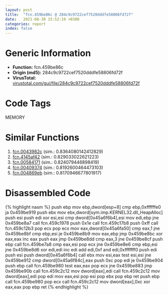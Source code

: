 ```yaml
---
layout: post
title:  "fcn.459be86c @ 284c9c9722cef7520dddfe58806fd72f"
date:   2021-08-30 15:52:19 +0300
categories: report
index: false
---
```


# Generic Information
- **Function:** fcn.459be86c
- **Origin (md5):** 284c9c9722cef7520dddfe58806fd72f
- **VirusTotal:** [virustotal.com/gui/file/284c9c9722cef7520dddfe58806fd72f][virustotal_ref]

# Code Tags
<span class="tag" id="MEMORY">MEMORY</span>


# Similar Functions

1. [fcn.0043982c][similar_1_ref] (sim.: 0.8364080142412829)
2. [fcn.4145af42][similar_2_ref] (sim.: 0.829033022621223)
3. [fcn.00584171][similar_3_ref] (sim.: 0.824079446898419)
4. [fcn.00409374][similar_4_ref] (sim.: 0.8192600464473103)
5. [fcn.004869eb][similar_5_ref] (sim.: 0.8170946677801917)


# Disassembled Code

{% highlight nasm %}
push ebp
mov ebp,dword[esp+8]
cmp ebp,0xffffffe0
ja 0x459be919
push ebx
mov ebx,dword[sym.imp.KERNEL32.dll_HeapAlloc]
push esi
push edi
xor esi,esi
cmp dword[0x45a6f6b4],esi
mov edi,ebp
jne 0x459be8a7
call fcn.459c1978
push 0x1e
call fcn.459c17b8
push 0xff
call fcn.459c12b3
pop ecx
pop ecx
mov eax,dword[0x45a6fa50]
cmp eax,1
jne 0x459be8bf
cmp ebp,esi
je 0x459be8b9
mov eax,ebp
jmp 0x459be8bc
xor eax,eax
inc eax
push eax
jmp 0x459be8dd
cmp eax,3
jne 0x459be8cf
push ebp
call fcn.459be7a8
cmp eax,esi
pop ecx
jne 0x459be8e6
cmp ebp,esi
jne 0x459be8d6
xor edi,edi
inc edi
add edi,0xf
and edi,0xfffffff0
push edi
push esi
push dword[0x45a6f6b4]
call ebx
mov esi,eax
test esi,esi
jne 0x459be912
cmp dword[0x45a6f84c],eax
push 0xc
pop edi
je 0x459be904
push ebp
call fcn.459be980
test eax,eax
pop ecx
jne 0x459be883
jmp 0x459be90b
call fcn.459c2c12
mov dword[eax],edi
call fcn.459c2c12
mov dword[eax],edi
pop edi
mov eax,esi
pop esi
pop ebx
pop ebp
ret 
push ebp
call fcn.459be980
pop ecx
call fcn.459c2c12
mov dword[eax],0xc
xor eax,eax
pop ebp
ret 
{% endhighlight %}


[similar_1_ref]: /report/fcn.0043982c@f86ab4114e997e148e8eceeac9acf240
[similar_2_ref]: /report/fcn.4145af42@5daa225ae71183cc507c1651166cc80a
[similar_3_ref]: /report/fcn.00584171@7453c96a6fbd42ec690b8deb53eafcba
[similar_4_ref]: /report/fcn.00409374@6c5b0418e4a4c57d99cda47d2717045d
[similar_5_ref]: /report/fcn.004869eb@a4175bd1311845689d3bca41d1d095ff
[virustotal_ref]: https://www.virustotal.com/gui/file/284c9c9722cef7520dddfe58806fd72f